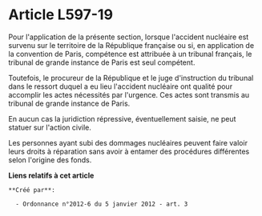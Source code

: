 # Article L597-19

Pour l'application de la présente section, lorsque l'accident nucléaire est survenu sur le territoire de la République
française ou si, en application de la convention de Paris, compétence est attribuée à un tribunal français, le tribunal de
grande instance de Paris est seul compétent.

Toutefois, le procureur de la République et le juge d'instruction du tribunal dans le ressort duquel a eu lieu l'accident
nucléaire ont qualité pour accomplir les actes nécessités par l'urgence. Ces actes sont transmis au tribunal de grande
instance de Paris.

En aucun cas la juridiction répressive, éventuellement saisie, ne peut statuer sur l'action civile.

Les personnes ayant subi des dommages nucléaires peuvent faire valoir leurs droits à réparation sans avoir à entamer des
procédures différentes selon l'origine des fonds.

**Liens relatifs à cet article**

	**Créé par**:

	  - Ordonnance n°2012-6 du 5 janvier 2012 - art. 3
